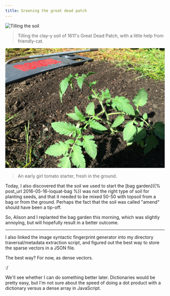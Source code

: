 ```yaml
---
title: Greening the great dead patch
---
```


![Tilling the soil](/images/IMG_4663.JPG)

> Tilling the clay-y soil of 1611's Great Dead Patch, with a little help from friendly-cat.

![Early girl](/images/IMG_4669.JPG)

> An early girl tomato starter, fresh in the ground.

Today, I also discovered that the soil we used to start the [bag garden]({% post_url 2016-05-16-loquat-bag %}) was not the right type of soil for planting seeds, and that it needed to be mixed 50-50 with topsoil from a bag or from the ground. Perhaps the fact that the soil was called "amend" should have been a tip-off.

So, Alison and I replanted the bag garden this morning, which was slightly annoying, but will hopefully result in a better outcome.

---

I also linked the image syntactic fingerprint generator into my directory traversal/metadata extraction script, and figured out the best way to store the sparse vectors in a JSON file.

The best way? For now, as dense vectors.

:/

We'll see whether I can do something better later. Dictionaries would be pretty easy, but I'm not sure about the speed of doing a dot product with a dictionary versus a dense array in JavaScript.